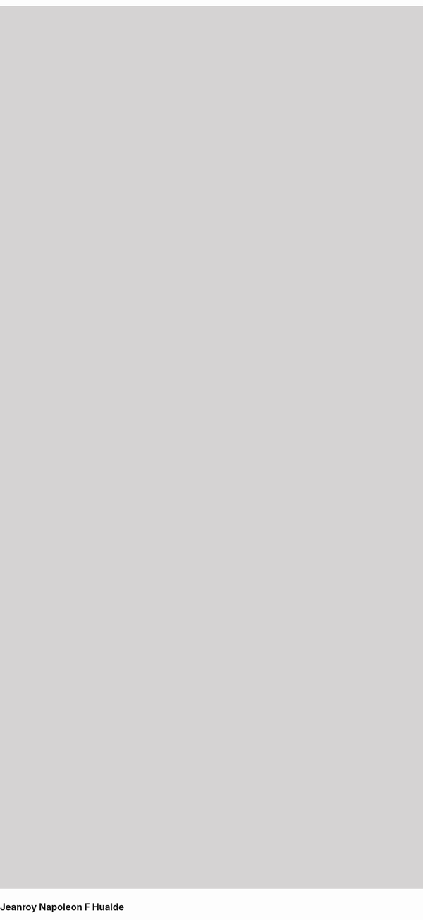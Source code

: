 <!DOCTYPE html>
<html>
<head>
<style> 
#myDIV {
  width: 1900px;
  height: 2000px;
  background: rgb(213, 211, 211);
  animation: mymove 5s infinite;
}

@keyframes mymove {
  from {background-color: rgb(59, 56, 56);}
  to {background-color: rgb(15, 15, 15);}
}
</style>
</head>
<body>
<div id="myDIV"></div>
  <div>
    <h2>Jeanroy Napoleon F Hualde</h2>
  </div>
</body>
</html>
<style>
  body {
      margin: 0;
      padding: 0;
  }

  div {
      position: absolute;
      top: 50%;
      left: 50%;
      transform: translate(-50%, -50%);
  }

  h2 {
      font-size: 30pt;
      font-family: serif;
      color: transparent;
      text-align: center;
      animation: effect 2s linear infinite;
  }
  @keyframes effect {
      0% {
          background: linear-gradient(
              #150080, #ff0015);
          -webkit-background-clip: text;
      }

      100% {
          background: linear-gradient(
              #a33ce7, #510247);
          -webkit-background-clip: text;
      }
  }
</style>
</html>
